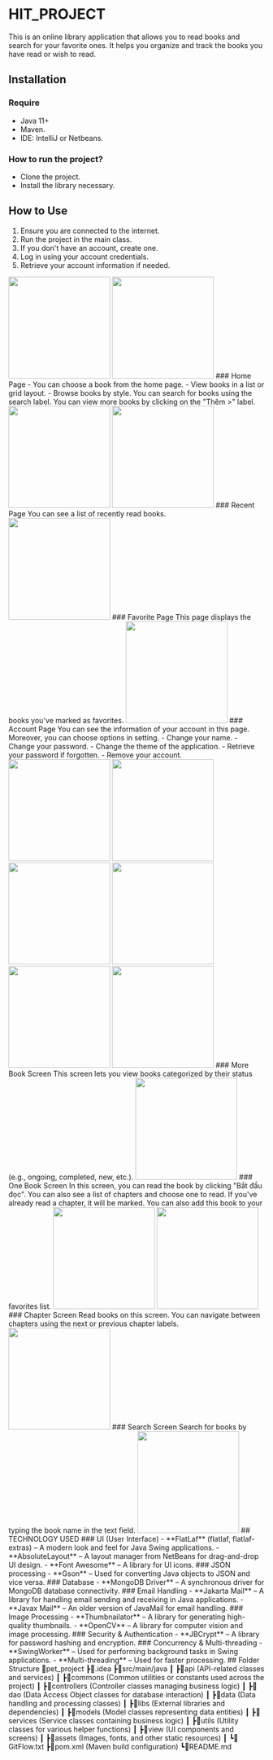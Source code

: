 # HIT_PROJECT
This is an online library application that allows you to read books and search for your favorite ones. It helps you organize and track the books you have read or wish to read.
## Installation
### Require 
 - Java 11+
 - Maven.
 - IDE: IntelliJ or Netbeans.
### How to run the project?
 - Clone the project.
 - Install the library necessary.
## How to Use
1. Ensure you are connected to the internet.
2. Run the project in the main class.
3. If you don't have an account, create one.
4. Log in using your account credentials.
5. Retrieve your account information if needed.  
<img src="img.png" width="200">
<img src="img_1.png" width="200">
### Home Page
- You can choose a book from the home page.
    - View books in a list or grid layout.
    - Browse books by style.
You can search for books using the search label.  
You can view more books by clicking on the "Thêm >" label.  
<img src="img_2.png" width="200">
<img src="img_3.png" width="200">
### Recent Page
You can see a list of recently read books.  
<img src="img_4.png" width="200">
### Favorite Page
This page displays the books you've marked as favorites.  
<img src="img_5.png" width="200">
### Account Page
You can see the information of your account in this page. Moreover, you can choose options in setting.
- Change your name.
- Change your password.
- Change the theme of the application.
- Retrieve your password if forgotten.
- Remove your account.  
<img src="img_6.png" width="200">
<img src="img_7.png" width="200">  
<img src="img_8.png" width="200">
<img src="img_9.png" width="200">  
<img src="img_10.png" width="200">
<img src="img_11.png" width="200">  
### More Book Screen
This screen lets you view books categorized by their status (e.g., ongoing, completed, new, etc.).  
<img src="img_12.png" width="200">
### One Book Screen
In this screen, you can read the book by clicking "Bắt đầu đọc". You can also see a list of chapters and choose one to 
read. If you've already read a chapter, it will be marked. You can also add this book to your favorites list.  
<img src="img_13.png" width="200">
<img src="img_14.png" width="200">
### Chapter Screen
Read books on this screen. You can navigate between chapters using the next or previous chapter labels.  
<img src="img_15.png" width="200">
### Search Screen
Search for books by typing the book name in the text field.  
<img src="img_16.png" width="200">
## TECHNOLOGY USED
### UI (User Interface)
- **FlatLaf** (flatlaf, flatlaf-extras) – A modern look and feel for Java Swing applications.
- **AbsoluteLayout** – A layout manager from NetBeans for drag-and-drop UI design.
- **Font Awesome** – A library for UI icons.
### JSON processing
- **Gson** – Used for converting Java objects to JSON and vice versa.
### Database
- **MongoDB Driver** – A synchronous driver for MongoDB database connectivity.
### Email Handling
- **Jakarta Mail** – A library for handling email sending and receiving in Java applications.
- **Javax Mail** – An older version of JavaMail for email handling.
### Image Processing
- **Thumbnailator** – A library for generating high-quality thumbnails.
- **OpenCV** – A library for computer vision and image processing.
### Security & Authentication
- **JBCrypt** – A library for password hashing and encryption.
###  Concurrency & Multi-threading
- **SwingWorker** – Used for performing background tasks in Swing applications.
- **Multi-threading** – Used for faster processing.
## Folder Structure
📁pet_project  
┣📁.idea  
┣📁src/main/java  
┃ ┣📁api (API-related classes and services)  
┃ ┣📁commons (Common utilities or constants used across the project)   
┃ ┣📁controllers (Controller classes managing business logic)  
┃ ┣📁dao (Data Access Object classes for database interaction)  
┃ ┣📁data (Data handling and processing classes)  
┃ ┣📁libs  (External libraries and dependencies)  
┃ ┣📁models (Model classes representing data entities)  
┃ ┣📁services (Service classes containing business logic)  
┃ ┣📁utils (Utility classes for various helper functions)  
┃ ┣📁view (UI components and screens)  
┃ ┣📁assets (Images, fonts, and other static resources)  
┃ ┗📜GitFlow.txt   
┣📜pom.xml (Maven build configuration)  
┗📜README.md  
